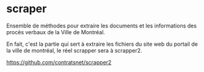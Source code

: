 scraper
=======

Ensemble de méthodes pour extraire les documents et les informations des procès verbaux de la Ville de Montréal.

En fait, c'est la partie qui sert à extraire les fichiers du site web du portail de la ville de montréal, le réel
scrapper sera à scrapper2.

https://github.com/contratsnet/scrapper2
